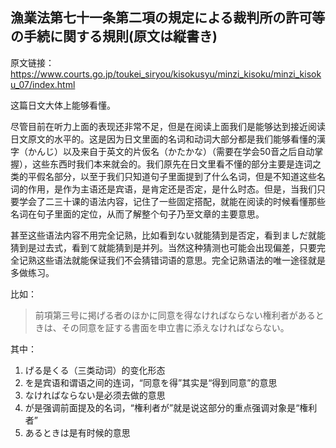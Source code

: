 ## 漁業法第七十一条第二項の規定による裁判所の許可等の手続に関する規則(原文は縦書き)


原文链接：https://www.courts.go.jp/toukei_siryou/kisokusyu/minzi_kisoku/minzi_kisoku_07/index.html


这篇日文大体上能够看懂。

尽管目前在听力上面的表现还非常不足，但是在阅读上面我们是能够达到接近阅读日文原文的水平的。这是因为日文里面的名词和动词大部分都是我们能够看懂的漢字（かんじ）以及来自于英文的片仮名（かたかな）（需要在学会50音之后自动掌握），这些东西时我们本来就会的。我们原先在日文里看不懂的部分主要是连词之类的平假名部分，以至于我们只知道句子里面提到了什么名词，但是不知道这些名词的作用，是作为主语还是宾语，是肯定还是否定，是什么时态。但是，当我们只要学会了二三十课的语法内容，记住了一些固定搭配，就能在阅读的时候看懂那些名词在句子里面的定位，从而了解整个句子乃至文章的主要意思。

甚至这些语法内容不用完全记熟，比如看到ない就能猜到是否定，看到ましだ就能猜到是过去式，看到て就能猜到是并列。当然这种猜测也可能会出现偏差，只要完全记熟这些语法就能保证我们不会猜错词语的意思。完全记熟语法的唯一途径就是多做练习。

比如：
> 前項第三号に掲げる者のほかに同意を得なければならない権利者があるときは、その同意を証する書面を申立書に添えなければならない。

其中：
1. げる是くる（三类动词）的变化形态
2. を是宾语和谓语之间的连词，“同意を得”其实是“得到同意”的意思
3. なければならない是必须去做的意思
4. が是强调前面提及的名词，“権利者が”就是说这部分的重点强调对象是“権利者”
4. あるときは是有时候的意思
